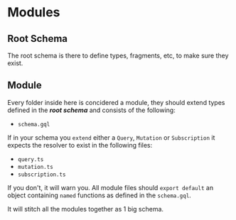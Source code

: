 # Modules

## Root Schema

The root schema is there to define types, fragments, etc, to make sure they exist.

## Module

Every folder inside here is concidered a module, they should extend types defined in the ***root schema***  and consists of the following:

- `schema.gql`

If in your schema you `extend` either a `Query`, `Mutation` or `Subscription` it expects the resolver to exist in the following files:

- `query.ts`
- `mutation.ts`
- `subscription.ts`

If you don't, it will warn you.
All module files should `export default` an object containing `named` functions as defined in the `schema.gql`.

It will stitch all the modules together as 1 big schema.
